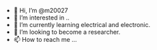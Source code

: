 - 👋 Hi, I’m @m20027
- 👀 I’m interested in ..
- 🌱 I’m currently learning electrical and electronic.
- 💞️ I’m looking to become a researcher.
- 📫 How to reach me ...

<!---
m20027/m20027 is a ✨ special ✨ repository because its `README.md` (this file) appears on your GitHub profile.
You can click the Preview link to take a look at your changes.
--->
